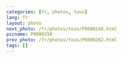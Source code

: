 ```yaml
---
categories: [fr, photos, tous]
lang: fr
layout: photo
next_photo: /fr/photos/tous/P0000248.html
picname: P0000250
prev_photo: /fr/photos/tous/P0000262.html
tags: []
---
```

